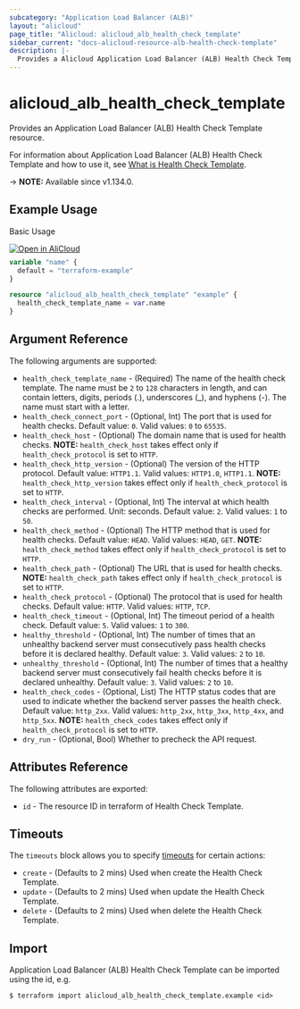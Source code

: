```yaml
---
subcategory: "Application Load Balancer (ALB)"
layout: "alicloud"
page_title: "Alicloud: alicloud_alb_health_check_template"
sidebar_current: "docs-alicloud-resource-alb-health-check-template"
description: |-
  Provides a Alicloud Application Load Balancer (ALB) Health Check Template resource.
---
```


# alicloud_alb_health_check_template

Provides an Application Load Balancer (ALB) Health Check Template resource.

For information about Application Load Balancer (ALB) Health Check Template and how to use it, see [What is Health Check Template](https://www.alibabacloud.com/help/en/slb/application-load-balancer/developer-reference/api-alb-2020-06-16-createhealthchecktemplate).

-> **NOTE:** Available since v1.134.0.

## Example Usage

Basic Usage

<div style="display: block;margin-bottom: 40px;"><div class="oics-button" style="float: right;position: absolute;margin-bottom: 10px;">
  <a href="https://api.aliyun.com/api-tools/terraform?resource=alicloud_alb_health_check_template&exampleId=5c4b6f28-788d-9a3d-e8e7-b982d52d64e73638f458&activeTab=example&spm=docs.r.alb_health_check_template.0.5c4b6f2878&intl_lang=EN_US" target="_blank">
    <img alt="Open in AliCloud" src="https://img.alicdn.com/imgextra/i1/O1CN01hjjqXv1uYUlY56FyX_!!6000000006049-55-tps-254-36.svg" style="max-height: 44px; max-width: 100%;">
  </a>
</div></div>

```terraform
variable "name" {
  default = "terraform-example"
}

resource "alicloud_alb_health_check_template" "example" {
  health_check_template_name = var.name
}
```

## Argument Reference

The following arguments are supported:

* `health_check_template_name` - (Required) The name of the health check template. The name must be `2` to `128` characters in length, and can contain letters, digits, periods (.), underscores (_), and hyphens (-). The name must start with a letter.
* `health_check_connect_port` - (Optional, Int) The port that is used for health checks. Default value: `0`. Valid values: `0` to `65535`.
* `health_check_host` - (Optional) The domain name that is used for health checks. **NOTE:** `health_check_host` takes effect only if `health_check_protocol` is set to `HTTP`.
* `health_check_http_version` - (Optional) The version of the HTTP protocol. Default value: `HTTP1.1`. Valid values: `HTTP1.0`, `HTTP1.1`. **NOTE:** `health_check_http_version` takes effect only if `health_check_protocol` is set to `HTTP`.
* `health_check_interval` - (Optional, Int) The interval at which health checks are performed. Unit: seconds. Default value: `2`. Valid values: `1` to `50`.
* `health_check_method` - (Optional) The HTTP method that is used for health checks. Default value: `HEAD`. Valid values: `HEAD`, `GET`. **NOTE:** `health_check_method` takes effect only if `health_check_protocol` is set to `HTTP`.
* `health_check_path` - (Optional) The URL that is used for health checks. **NOTE:** `health_check_path` takes effect only if `health_check_protocol` is set to `HTTP`.
* `health_check_protocol` - (Optional) The protocol that is used for health checks. Default value: `HTTP`. Valid values: `HTTP`, `TCP`.
* `health_check_timeout` - (Optional, Int) The timeout period of a health check. Default value: `5`. Valid values: `1` to `300`.
* `healthy_threshold` - (Optional, Int) The number of times that an unhealthy backend server must consecutively pass health checks before it is declared healthy. Default value: `3`. Valid values: `2` to `10`.
* `unhealthy_threshold` - (Optional, Int) The number of times that a healthy backend server must consecutively fail health checks before it is declared unhealthy. Default value: `3`. Valid values: `2` to `10`.
* `health_check_codes` - (Optional, List) The HTTP status codes that are used to indicate whether the backend server passes the health check. Default value: `http_2xx`. Valid values: `http_2xx`, `http_3xx`, `http_4xx`, and `http_5xx`. **NOTE:** `health_check_codes` takes effect only if `health_check_protocol` is set to `HTTP`.
* `dry_run` - (Optional, Bool) Whether to precheck the API request.

## Attributes Reference

The following attributes are exported:

* `id` - The resource ID in terraform of Health Check Template.

## Timeouts

The `timeouts` block allows you to specify [timeouts](https://www.terraform.io/docs/configuration-0-11/resources.html#timeouts) for certain actions:

* `create` - (Defaults to 2 mins) Used when create the Health Check Template.
* `update` - (Defaults to 2 mins) Used when update the Health Check Template.
* `delete` - (Defaults to 2 mins) Used when delete the Health Check Template.

## Import

Application Load Balancer (ALB) Health Check Template can be imported using the id, e.g.

```shell
$ terraform import alicloud_alb_health_check_template.example <id>
```

